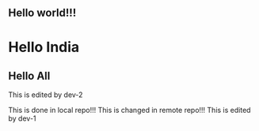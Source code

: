 ## Hello world!!!
# Hello India
## Hello All


This is edited by dev-2

This is done in local repo!!!
This is changed in remote repo!!!
This is edited by dev-1
